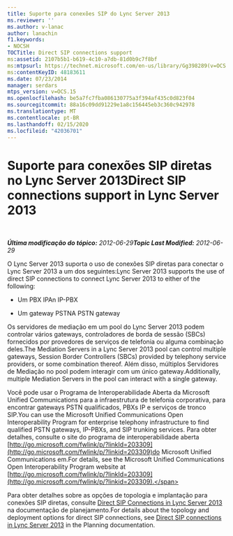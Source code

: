 ```yaml
---
title: Suporte para conexões SIP do Lync Server 2013
ms.reviewer: ''
ms.author: v-lanac
author: lanachin
f1.keywords:
- NOCSH
TOCTitle: Direct SIP connections support
ms:assetid: 2107b5b1-b619-4c10-a7db-81d0b9c7f8bf
ms:mtpsurl: https://technet.microsoft.com/en-us/library/Gg398289(v=OCS.15)
ms:contentKeyID: 48183611
ms.date: 07/23/2014
manager: serdars
mtps_version: v=OCS.15
ms.openlocfilehash: be5a7fc7fba086130775a3f394af435c0d823f04
ms.sourcegitcommit: 88a16c09dd91229e1a8c156445eb3c360c942978
ms.translationtype: MT
ms.contentlocale: pt-BR
ms.lasthandoff: 02/15/2020
ms.locfileid: "42036701"
---
```

<div data-xmlns="http://www.w3.org/1999/xhtml">

<div class="topic" data-xmlns="http://www.w3.org/1999/xhtml" data-msxsl="urn:schemas-microsoft-com:xslt" data-cs="http://msdn.microsoft.com/">

<div data-asp="http://msdn2.microsoft.com/asp">

# <a name="direct-sip-connections-support-in-lync-server-2013"></a><span data-ttu-id="b7775-102">Suporte para conexões SIP diretas no Lync Server 2013</span><span class="sxs-lookup"><span data-stu-id="b7775-102">Direct SIP connections support in Lync Server 2013</span></span>

</div>

<div id="mainSection">

<div id="mainBody">

<span> </span>

<span data-ttu-id="b7775-103">_**Última modificação do tópico:** 2012-06-29_</span><span class="sxs-lookup"><span data-stu-id="b7775-103">_**Topic Last Modified:** 2012-06-29_</span></span>

<span data-ttu-id="b7775-104">O Lync Server 2013 suporta o uso de conexões SIP diretas para conectar o Lync Server 2013 a um dos seguintes:</span><span class="sxs-lookup"><span data-stu-id="b7775-104">Lync Server 2013 supports the use of direct SIP connections to connect Lync Server 2013 to either of the following:</span></span>

  - <span data-ttu-id="b7775-105">Um PBX IP</span><span class="sxs-lookup"><span data-stu-id="b7775-105">An IP-PBX</span></span>

  - <span data-ttu-id="b7775-106">Um gateway PSTN</span><span class="sxs-lookup"><span data-stu-id="b7775-106">A PSTN gateway</span></span>

<span data-ttu-id="b7775-107">Os servidores de mediação em um pool do Lync Server 2013 podem controlar vários gateways, controladores de borda de sessão (SBCs) fornecidos por provedores de serviços de telefonia ou alguma combinação deles.</span><span class="sxs-lookup"><span data-stu-id="b7775-107">The Mediation Servers in a Lync Server 2013 pool can control multiple gateways, Session Border Controllers (SBCs) provided by telephony service providers, or some combination thereof.</span></span> <span data-ttu-id="b7775-108">Além disso, múltiplos Servidores de Mediação no pool podem interagir com um único gateway.</span><span class="sxs-lookup"><span data-stu-id="b7775-108">Additionally, multiple Mediation Servers in the pool can interact with a single gateway.</span></span>

<span data-ttu-id="b7775-109">Você pode usar o Programa de Interoperabilidade Aberta da Microsoft Unified Communications para a infraestrutura de telefonia corporativa, para encontrar gateways PSTN qualificados, PBXs IP e serviços de tronco SIP.</span><span class="sxs-lookup"><span data-stu-id="b7775-109">You can use the Microsoft Unified Communications Open Interoperability Program for enterprise telephony infrastructure to find qualified PSTN gateways, IP-PBXs, and SIP trunking services.</span></span> <span data-ttu-id="b7775-110">Para obter detalhes, consulte o site do programa de interoperabilidade aberta [http://go.microsoft.com/fwlink/p/?linkId=203309](http://go.microsoft.com/fwlink/p/?linkid=203309)do Microsoft Unified Communications em.</span><span class="sxs-lookup"><span data-stu-id="b7775-110">For details, see the Microsoft Unified Communications Open Interoperability Program website at [http://go.microsoft.com/fwlink/p/?linkId=203309](http://go.microsoft.com/fwlink/p/?linkid=203309).</span></span>

<span data-ttu-id="b7775-111">Para obter detalhes sobre as opções de topologia e implantação para conexões SIP diretas, consulte [Direct SIP Connections in Lync Server 2013](lync-server-2013-direct-sip-connections.md) na documentação de planejamento.</span><span class="sxs-lookup"><span data-stu-id="b7775-111">For details about the topology and deployment options for direct SIP connections, see [Direct SIP connections in Lync Server 2013](lync-server-2013-direct-sip-connections.md) in the Planning documentation.</span></span>

</div>

<span> </span>

</div>

</div>

</div>

